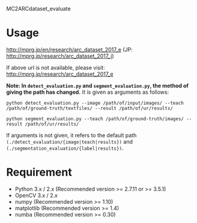 MC2ARCdataset_evaluate

# Usage
http://mprg.jp/en/research/arc_dataset_2017_e
(JP: http://mprg.jp/research/arc_dataset_2017_j)

If above url is not available, please visit: http://mprg.jp/research/arc_dataset_2017_e

**Note: In `detect_evaluation.py` and `segment_evaluation.py`, the method of giving the path has changed.** It is given as arguments as follows:
```
python detect_evaluation.py --image /path/of/input/images/ --teach /path/of/ground-truth/textfiles/ --result /path/of/ur/results/
```
```
python segment_evaluation.py --teach /path/of/ground-truth/images/ --result /path/of/ur/results/
```
If arguments is not given, it refers to the default path `(./detect_evaluation/{image|teach|results})` and `(./segmentation_evaluation/{label|results})`.

# Requirement
- Python 3.x / 2.x (Recommended version >= 2.7.11 or >= 3.5.1)
- OpenCV 3.x / 2.x
- numpy (Recommended version >= 1.10)
- matplotlib (Recommended version >= 1.4)
- numba (Recommended version >= 0.30)
